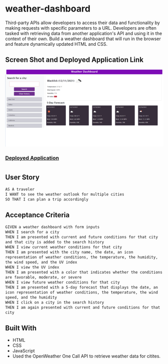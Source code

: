 # weather-dashboard

Third-party APIs allow developers to access their data and functionality by making requests with specific parameters to a URL. Developers are often tasked with retrieving data from another application's API and using it in the context of their own. Build a weather dashboard that will run in the browser and feature dynamically updated HTML and CSS.

## Screen Shot and Deployed Application Link

![application screenshot](./assets/images/image.png)

### [Deployed Application](https://nlimbu07.github.io/weather-dashboard/)

#

## User Story

```
AS A traveler
I WANT to see the weather outlook for multiple cities
SO THAT I can plan a trip accordingly
```

## Acceptance Criteria

```
GIVEN a weather dashboard with form inputs
WHEN I search for a city
THEN I am presented with current and future conditions for that city and that city is added to the search history
WHEN I view current weather conditions for that city
THEN I am presented with the city name, the date, an icon representation of weather conditions, the temperature, the humidity, the wind speed, and the UV index
WHEN I view the UV index
THEN I am presented with a color that indicates whether the conditions are favorable, moderate, or severe
WHEN I view future weather conditions for that city
THEN I am presented with a 5-day forecast that displays the date, an icon representation of weather conditions, the temperature, the wind speed, and the humidity
WHEN I click on a city in the search history
THEN I am again presented with current and future conditions for that city
```

## Built With

- HTML
- CSS
- JavaScript
- Used the OpenWeather One Call API to retrieve weather data for citites.

